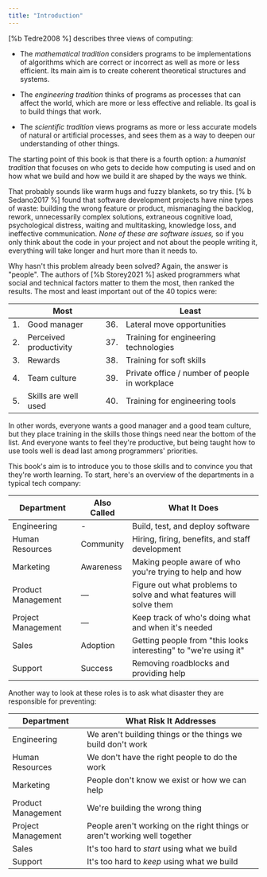 ```yaml
---
title: "Introduction"
---
```


[%b Tedre2008 %] describes three views of computing:

-   The *mathematical tradition*
    considers programs to be implementations of algorithms
    which are correct or incorrect as well as more or less efficient.
    Its main aim is to create coherent theoretical structures and systems.

-   The *engineering tradition*
    thinks of programs as processes that can affect the world,
    which are more or less effective and reliable.
    Its goal is to build things that work.

-   The *scientific tradition*
    views programs as more or less accurate models of natural or artificial processes,
    and sees them as a way to deepen our understanding of other things.

The starting point of this book is that there is a fourth option:
a *humanist tradition*
that focuses on who gets to decide how computing is used
and on how what we build and how we build it are shaped by the ways we think.

That probably sounds like warm hugs and fuzzy blankets,
so try this.
[% b Sedano2017 %] found that software development projects have
nine types of waste:
building the wrong feature or product,
mismanaging the backlog,
rework,
unnecessarily complex solutions,
extraneous cognitive load,
psychological distress,
waiting and multitasking,
knowledge loss,
and ineffective communication.
*None of these are software issues,*
so if you only think about the code in your project and not about the people writing it,
everything will take longer and hurt more than it needs to.

Why hasn't this problem already been solved?
Again, the answer is "people".
The authors of [%b Storey2021 %] asked programmers what social and technical factors matter to them the most,
then ranked the results.
The most and least important out of the 40 topics were:

|    | Most                   |     | Least                                          |
| -- | ---------------------- | --- | ---------------------------------------------- |
| 1. | Good manager           | 36. | Lateral move opportunities                     |
| 2. | Perceived productivity | 37. | Training for engineering technologies          |
| 3. | Rewards                | 38. | Training for soft skills                       |
| 4. | Team culture           | 39. | Private office / number of people in workplace |
| 5. | Skills are well used   | 40. | Training for engineering tools                 |

In other words,
everyone wants a good manager and a good team culture,
but they place training in the skills those things need near the bottom of the list.
And everyone wants to feel they're productive,
but being taught how to use tools well is dead last among programmers' priorities.

This book's aim is to introduce you to those skills
and to convince you that they're worth learning.
To start,
here's an overview of the departments in a typical tech company:

| Department         | Also Called | What It Does |
| ------------------ | ----------- | ------------ |
| Engineering        | -           | Build, test, and deploy software |
| Human Resources    | Community   | Hiring, firing, benefits, and staff development |
| Marketing          | Awareness   | Making people aware of who you're trying to help and how |
| Product Management | —           | Figure out what problems to solve and what features will solve them |
| Project Management | —           | Keep track of who's doing what and when it's needed |
| Sales              | Adoption    | Getting people from "this looks interesting" to "we're using it" |
| Support            | Success     | Removing roadblocks and providing help |

Another way to look at these roles is to ask what disaster they are responsible for preventing:

| Department         | What Risk It Addresses |
| ------------------ | ---------------------- |
| Engineering        | We aren't building things or the things we build don't work |
| Human Resources    | We don't have the right people to do the work |
| Marketing          | People don't know we exist or how we can help |
| Product Management | We're building the wrong thing |
| Project Management | People aren't working on the right things or aren't working well together |
| Sales              | It's too hard to *start* using what we build |
| Support            | It's too hard to *keep* using what we build |
